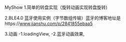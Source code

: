 MyShow
1.简单的转盘实现（旋转动画实现转盘旋转)

2.BLE4.0 蓝牙使用实例（字节数组传输）蓝牙的博客地址是https://www.jianshu.com/p/2841855ebaa5

3.动画
-1.loadingView,
-2.蓝牙动画效果,
